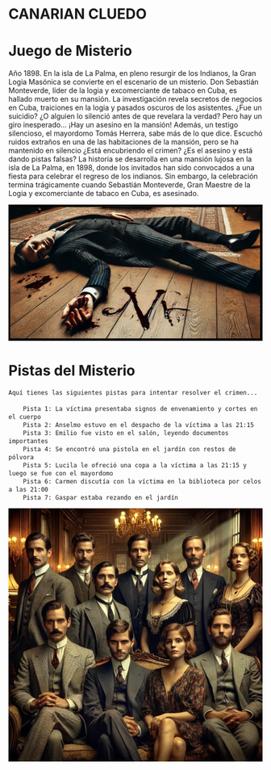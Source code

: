 # CANARIAN CLUEDO

# Juego de Misterio

Año 1898. En la isla de La Palma, en pleno resurgir de los Indianos, la Gran Logia Masónica se convierte en el escenario de un misterio. Don Sebastián Monteverde, líder de la logia y excomerciante de tabaco en Cuba, es hallado muerto en su mansión.
La investigación revela secretos de negocios en Cuba, traiciones en la logia y pasados oscuros de los asistentes. ¿Fue un suicidio? ¿O alguien lo silenció antes de que revelara la verdad?
Pero hay un giro inesperado… ¡Hay un asesino en la mansión! Además, un testigo silencioso, el mayordomo Tomás Herrera, sabe más de lo que dice. Escuchó ruidos extraños en una de las habitaciones de la mansión, pero se ha mantenido en silencio ¿Está encubriendo el crimen? ¿Es el asesino y está dando pistas falsas?
La historia se desarrolla en una mansión lujosa en la isla de La Palma, en 1898, donde los invitados han sido convocados a una fiesta para celebrar el regreso de los indianos. Sin embargo, la celebración termina trágicamente cuando Sebastián Monteverde, Gran Maestre de la Logia y excomerciante de tabaco en Cuba, es asesinado.

![alt text](static/img/imagen1.PNG)


# Pistas del Misterio

    Aquí tienes las siguientes pistas para intentar resolver el crimen...
    
        Pista 1: La víctima presentaba signos de envenamiento y cortes en el cuerpo
        Pista 2: Anselmo estuvo en el despacho de la víctima a las 21:15
        Pista 3: Emilio fue visto en el salón, leyendo documentos importantes
        Pista 4: Se encontró una pistola en el jardín con restos de pólvora
        Pista 5: Lucila le ofreció una copa a la víctima a las 21:15 y luego se fue con el mayordomo
        Pista 6: Carmen discutía con la víctima en la biblioteca por celos a las 21:00
        Pista 7: Gaspar estaba rezando en el jardín

![alt text](static/img/imagen2.PNG)
